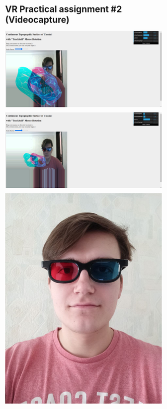 # VR Practical assignment #2 (Videocapture)

![plot](./PA2/Screenshots/screenshot.jpg)

![plot](./PA2/Screenshots/screenshot1.jpg)

![plot](./PA2/Screenshots/glasses.jpg)
